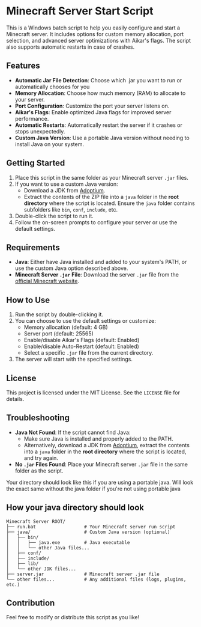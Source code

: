 # Minecraft Server Start Script

This is a Windows batch script to help you easily configure and start a Minecraft server. It includes options for custom memory allocation, port selection, and advanced server optimizations with Aikar's flags. The script also supports automatic restarts in case of crashes.

## Features
- **Automatic Jar File Detection**: Choose which .jar you want to run or automatically chooses for you
- **Memory Allocation**: Choose how much memory (RAM) to allocate to your server.
- **Port Configuration**: Customize the port your server listens on.
- **Aikar's Flags**: Enable optimized Java flags for improved server performance.
- **Automatic Restarts**: Automatically restart the server if it crashes or stops unexpectedly.
- **Custom Java Version**: Use a portable Java version without needing to install Java on your system.

## Getting Started

1. Place this script in the same folder as your Minecraft server `.jar` files.
2. If you want to use a custom Java version:
   - Download a JDK from [Adoptium](https://adoptium.net/en-GB/temurin/releases/?os=windows&arch=x64&package=jdk).
   - Extract the contents of the ZIP file into a `java` folder in the **root directory** where the script is located. Ensure the `java` folder contains subfolders like `bin`, `conf`, `include`, etc.
3. Double-click the script to run it.
4. Follow the on-screen prompts to configure your server or use the default settings.

## Requirements

- **Java**: Either have Java installed and added to your system's PATH, or use the custom Java option described above.
- **Minecraft Server `.jar` File**: Download the server `.jar` file from the [official Minecraft website](https://www.minecraft.net/en-us/download/server).

## How to Use

1. Run the script by double-clicking it.
2. You can choose to use the default settings or customize:
   - Memory allocation (default: 4 GB)
   - Server port (default: 25565)
   - Enable/disable Aikar's Flags (default: Enabled)
   - Enable/disable Auto-Restart (default: Enabled)
   - Select a specific `.jar` file from the current directory.
3. The server will start with the specified settings.

## License

This project is licensed under the MIT License. See the `LICENSE` file for details.

## Troubleshooting

- **Java Not Found**: If the script cannot find Java:
  - Make sure Java is installed and properly added to the PATH.
  - Alternatively, download a JDK from [Adoptium](https://adoptium.net/en-GB/temurin/releases/?os=windows&arch=x64&package=jdk), extract the contents into a `java` folder in the **root directory** where the script is located, and try again.
- **No `.jar` Files Found**: Place your Minecraft server `.jar` file in the same folder as the script.

Your directory should look like this if you are using a portable java. Will look the exact same without the java folder if you're not using portable java 

## How your java directory should look
```
Minecraft Server ROOT/
├── run.bat                  # Your Minecraft server run script
├── java/                    # Custom Java version (optional)
│   ├── bin/
│   │   ├── java.exe         # Java executable
│   │   └── other Java files...
│   ├── conf/
│   ├── include/
│   ├── lib/
│   └── other JDK files...
├── server.jar               # Minecraft server .jar file
└── other files...           # Any additional files (logs, plugins, etc.)
```
## Contribution

Feel free to modify or distribute this script as you like!
